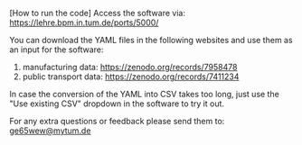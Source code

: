 [How to run the code]
Access the software via: https://lehre.bpm.in.tum.de/ports/5000/

You can download the YAML files in the following websites and use them as an input for the software:
1. manufacturing data: https://zenodo.org/records/7958478
2. public transport data: https://zenodo.org/records/7411234

In case the conversion of the YAML into CSV takes too long, just use the "Use existing CSV" dropdown in the software to try it out. 

For any extra questions or feedback please send them to: ge65wew@mytum.de
